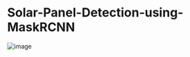 # Solar-Panel-Detection-using-MaskRCNN

![image](https://user-images.githubusercontent.com/75327547/142772260-ca3f31f1-aaba-4f61-a91a-d1e4b1c40569.png)
